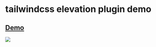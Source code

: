 # tailwindcss elevation plugin demo

## [Demo](https://tailwindcss-elevation-plugin-demo.vercel.app/)

<a href="https://tailwindcss-elevation-plugin-demo.vercel.app/">
  <img src="https://i.imgur.com/3h0r21C.jpg" />
</a>
